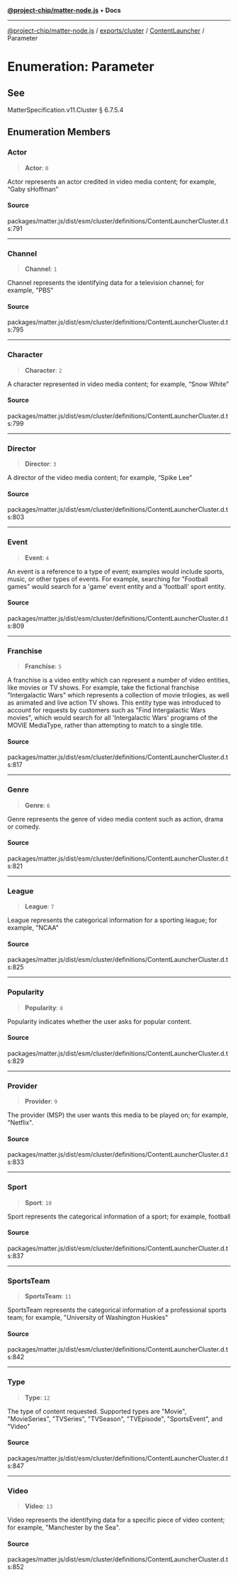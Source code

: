 [**@project-chip/matter-node.js**](../../../../../README.md) • **Docs**

***

[@project-chip/matter-node.js](../../../../../modules.md) / [exports/cluster](../../../README.md) / [ContentLauncher](../README.md) / Parameter

# Enumeration: Parameter

## See

MatterSpecification.v11.Cluster § 6.7.5.4

## Enumeration Members

### Actor

> **Actor**: `0`

Actor represents an actor credited in video media content; for example, “Gaby sHoffman”

#### Source

packages/matter.js/dist/esm/cluster/definitions/ContentLauncherCluster.d.ts:791

***

### Channel

> **Channel**: `1`

Channel represents the identifying data for a television channel; for example, "PBS"

#### Source

packages/matter.js/dist/esm/cluster/definitions/ContentLauncherCluster.d.ts:795

***

### Character

> **Character**: `2`

A character represented in video media content; for example, “Snow White”

#### Source

packages/matter.js/dist/esm/cluster/definitions/ContentLauncherCluster.d.ts:799

***

### Director

> **Director**: `3`

A director of the video media content; for example, “Spike Lee”

#### Source

packages/matter.js/dist/esm/cluster/definitions/ContentLauncherCluster.d.ts:803

***

### Event

> **Event**: `4`

An event is a reference to a type of event; examples would include sports, music, or other types of events.
For example, searching for "Football games" would search for a 'game' event entity and a 'football' sport
entity.

#### Source

packages/matter.js/dist/esm/cluster/definitions/ContentLauncherCluster.d.ts:809

***

### Franchise

> **Franchise**: `5`

A franchise is a video entity which can represent a number of video entities, like movies or TV shows. For
example, take the fictional franchise "Intergalactic Wars" which represents a collection of movie trilogies,
as well as animated and live action TV shows. This entity type was introduced to account for requests by
customers such as "Find Intergalactic Wars movies", which would search for all 'Intergalactic Wars' programs
of the MOVIE MediaType, rather than attempting to match to a single title.

#### Source

packages/matter.js/dist/esm/cluster/definitions/ContentLauncherCluster.d.ts:817

***

### Genre

> **Genre**: `6`

Genre represents the genre of video media content such as action, drama or comedy.

#### Source

packages/matter.js/dist/esm/cluster/definitions/ContentLauncherCluster.d.ts:821

***

### League

> **League**: `7`

League represents the categorical information for a sporting league; for example, "NCAA"

#### Source

packages/matter.js/dist/esm/cluster/definitions/ContentLauncherCluster.d.ts:825

***

### Popularity

> **Popularity**: `8`

Popularity indicates whether the user asks for popular content.

#### Source

packages/matter.js/dist/esm/cluster/definitions/ContentLauncherCluster.d.ts:829

***

### Provider

> **Provider**: `9`

The provider (MSP) the user wants this media to be played on; for example, "Netflix".

#### Source

packages/matter.js/dist/esm/cluster/definitions/ContentLauncherCluster.d.ts:833

***

### Sport

> **Sport**: `10`

Sport represents the categorical information of a sport; for example, football

#### Source

packages/matter.js/dist/esm/cluster/definitions/ContentLauncherCluster.d.ts:837

***

### SportsTeam

> **SportsTeam**: `11`

SportsTeam represents the categorical information of a professional sports team; for example, "University of
Washington Huskies"

#### Source

packages/matter.js/dist/esm/cluster/definitions/ContentLauncherCluster.d.ts:842

***

### Type

> **Type**: `12`

The type of content requested. Supported types are "Movie", "MovieSeries", "TVSeries", "TVSeason",
"TVEpisode", "SportsEvent", and "Video"

#### Source

packages/matter.js/dist/esm/cluster/definitions/ContentLauncherCluster.d.ts:847

***

### Video

> **Video**: `13`

Video represents the identifying data for a specific piece of video content; for example, "Manchester by the
Sea".

#### Source

packages/matter.js/dist/esm/cluster/definitions/ContentLauncherCluster.d.ts:852
